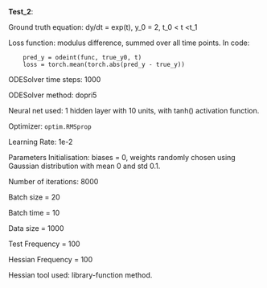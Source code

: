 **Test_2**:

Ground truth equation: dy/dt = exp(t), y_0 = 2, t_0 &lt; t &lt;t_1

Loss function: modulus difference, summed over all time points. In code:


```
    pred_y = odeint(func, true_y0, t)
   	loss = torch.mean(torch.abs(pred_y - true_y))
```


ODESolver time steps: 1000

ODESolver method: dopri5

Neural net used: 1 hidden layer with 10 units, with tanh() activation function. 

Optimizer: <code>optim.RMSprop</code>

Learning Rate: 1e-2

Parameters Initialisation: biases = 0, weights randomly chosen using Gaussian distribution with mean 0 and std 0.1.

Number of iterations: 8000

Batch size = 20

Batch time = 10

Data size = 1000

Test Frequency = 100

Hessian Frequency = 100

Hessian tool used: library-function method.

